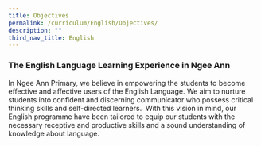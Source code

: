 ```yaml
---
title: Objectives
permalink: /curriculum/English/Objectives/
description: ""
third_nav_title: English
---
```


### The English Language Learning Experience in Ngee Ann

In Ngee Ann Primary, we believe in empowering the students to become effective and affective users of the English Language. We aim to nurture students into confident and discerning communicator who possess critical thinking skills and self-directed learners.  With this vision in mind, our English programme have been tailored to equip our students with the necessary receptive and productive skills and a sound understanding of knowledge about language.